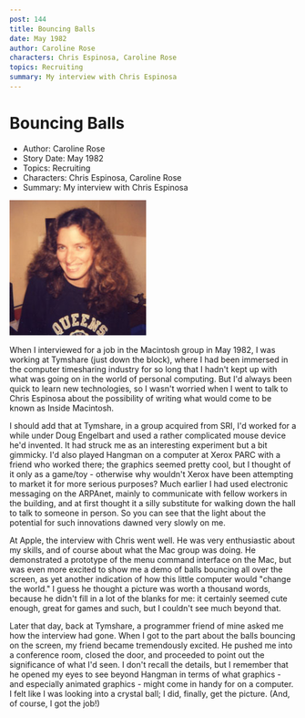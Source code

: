 ```yaml
---
post: 144
title: Bouncing Balls
date: May 1982
author: Caroline Rose
characters: Chris Espinosa, Caroline Rose
topics: Recruiting
summary: My interview with Chris Espinosa
---
```


# Bouncing Balls
* Author: Caroline Rose
* Story Date: May 1982
* Topics: Recruiting
* Characters: Chris Espinosa, Caroline Rose
* Summary: My interview with Chris Espinosa

![Caroline Rose in 1982](images/Macintosh/CarolineRose.jpg) 
    
When I interviewed for a job in the Macintosh group in May 1982, I was working at Tymshare (just down the block), where I had been immersed in the computer timesharing industry for so long that I hadn't kept up with what was going on in the world of personal computing. But I'd always been quick to learn new technologies, so I wasn't worried when I went to talk to Chris Espinosa about the possibility of writing what would come to be known as Inside Macintosh.

I should add that at Tymshare, in a group acquired from SRI, I'd worked for a while under Doug Engelbart and used a rather complicated mouse device he'd invented. It had struck me as an interesting experiment but a bit gimmicky. I'd also played Hangman on a computer at Xerox PARC with a friend who worked there; the graphics seemed pretty cool, but I thought of it only as a game/toy - otherwise why wouldn't Xerox have been attempting to market it for more serious purposes? Much earlier I had used electronic messaging on the ARPAnet, mainly to communicate with fellow workers in the building, and at first thought it a silly substitute for walking down the hall to talk to someone in person. So you can see that the light about the potential for such innovations dawned very slowly on me. 

At Apple, the interview with Chris went well. He was very enthusiastic about my skills, and of course about what the Mac group was doing. He demonstrated a prototype of the menu command interface on the Mac, but was even more excited to show me a demo of balls bouncing all over the screen, as yet another indication of how this little computer would "change the world." I guess he thought a picture was worth a thousand words, because he didn't fill in a lot of the blanks for me: it certainly seemed cute enough, great for games and such, but I couldn't see much beyond that.

Later that day, back at Tymshare, a programmer friend of mine asked me how the interview had gone. When I got to the part about the balls bouncing on the screen, my friend became tremendously excited. He pushed me into a conference room, closed the door, and proceeded to point out the significance of what I'd seen. I don't recall the details, but I remember that he opened my eyes to see beyond Hangman in terms of what graphics - and especially animated graphics - might come in handy for on a computer. I felt like I was looking into a crystal ball; I did, finally, get the picture. (And, of course, I got the job!)